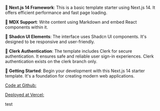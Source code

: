 🚀 **Next.js 14 Framework**: This is a basic template starter using Next.js 14. It offers efficient performance and fast page loading.

📝 **MDX Support**: Write content using Markdown and embed React
components within it.

🌟 **Shadcn UI Elements**: The interface uses Shadcn UI components. It's designed to be responsive and user-friendly.

🔐 **Clerk Authentication**: The template includes Clerk for secure authentication. It ensures safe and reliable user sign-in experiences. Clerk authentication exists on the clerk branch only.

🎉 **Getting Started**: Begin your development with this Next.js 14 starter template. It's a foundation for creating modern web applications.

[Code at Github:](https://github.com/owolfdev/nextjs-template)

[Deployed at Vercel:](https://nextjs-template-rosy-nine.vercel.app/)

test
